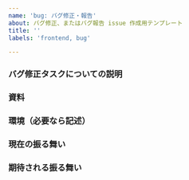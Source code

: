 ```yaml
---
name: 'bug: バグ修正・報告'
about: バグ修正、またはバグ報告 issue 作成用テンプレート
title: ''
labels: 'frontend, bug'

---
```


<!-- NOTE: -->
<!-- issue タイトルは、それを読んだだけで何（what）を対応すべきかわかるように記述するように心がける -->
<!-- Issue-Driven Development（IDD）のアジリティを損なわないようにするため、 -->
<!-- タイトルの記述だけで対応する内容が自明である場合は、以下のセクションの記述を省略しても良いこととする -->

### バグ修正タスクについての説明
<!-- タイトルより詳細な記述をする -->


### 資料
<!-- 必要であれば、Backlog/Zendesk/Confluence/Jira などのリンクを添付する -->


### 環境（必要なら記述）
<!-- バグを再現するために必要な環境情報を記述する -->


### 現在の振る舞い
<!-- バグによって、どのような不具合などの想定外の挙動が発生しているかを記述する -->


### 期待される振る舞い
<!-- バグが修正されたあとの挙動ついて記述する -->
<!-- 何が修正されればこの issue がクローズできるかを記述する -->

